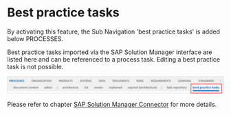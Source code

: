 # Best practice tasks

By activating this feature, the Sub Navigation 'best practice tasks' is added below PROCESSES. 

Best practice tasks imported via the SAP Solution Manager interface are listed here and can be referenced to a process task. Editing a best practice task is not possible.

![screen](../media/best_practice_tasks.png)   

Please refer to chapter [SAP Solution Manager Connector](https://docs.symbioworld.com/admin/services/sap-solution-manager-connector/Introduction_Overview/) for more details.  
